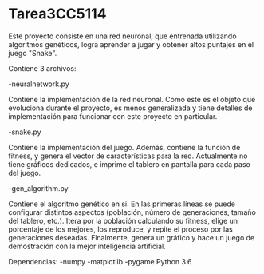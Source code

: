 # Tarea3CC5114

Este proyecto consiste en una red neuronal, que entrenada utilizando algoritmos genéticos, logra aprender a jugar y obtener altos puntajes en el juego "Snake".

Contiene 3 archivos:


-neuralnetwork.py

  Contiene la implementación de la red neuronal. Como este es el objeto que evoluciona durante el proyecto, es menos generalizada y tiene detalles de implementación para funcionar con este proyecto en particular.
  
  
-snake.py

  Contiene la implementación del juego. Además, contiene la función de fitness, y genera el vector de características para la red. Actualmente no tiene gráficos dedicados, e imprime el tablero en pantalla para cada paso del juego.


-gen_algorithm.py

  Contiene el algoritmo genético en si. En las primeras líneas se puede configurar distintos aspectos (población, número de generaciones, tamaño del tablero, etc.). Itera por la población calculando su fitness, elige un porcentaje de los mejores, los reproduce, y repite el proceso por las generaciones deseadas. Finalmente, genera un gráfico y hace un juego de demostración con la mejor inteligencia artificial. 
  

Dependencias:
-numpy
-matplotlib
-pygame
Python 3.6
  
  
